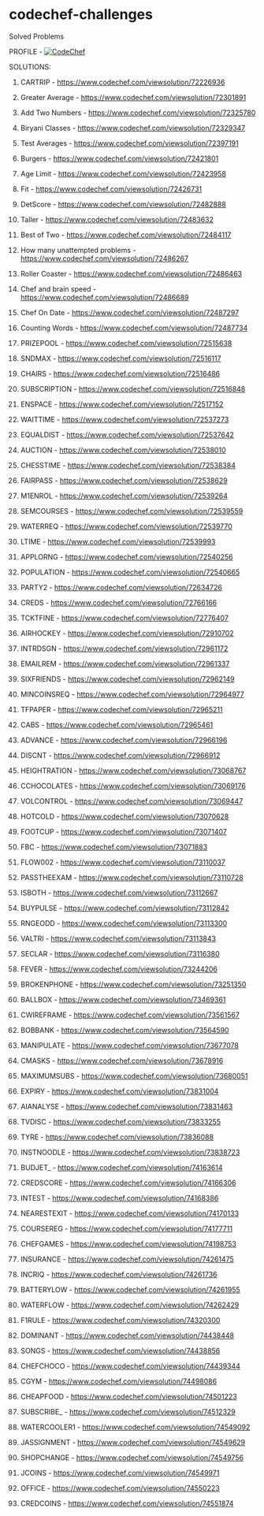 # codechef-challenges
Solved Problems


PROFILE - [![CodeChef](https://img.shields.io/twitter/url?label=CodeChef&logo=CodeChef&style=social&url=https%3A%2F%2Fwww.codechef.com%2Fusers%2Fs_sutharsan_20)](https://www.codechef.com/users/s_sutharsan_20) 

SOLUTIONS:

1) CARTRIP - https://www.codechef.com/viewsolution/72226936

2) Greater Average - https://www.codechef.com/viewsolution/72301891

3) Add Two Numbers - https://www.codechef.com/viewsolution/72325780

4) Biryani Classes - https://www.codechef.com/viewsolution/72329347

5) Test Averages - https://www.codechef.com/viewsolution/72397191

6) Burgers - https://www.codechef.com/viewsolution/72421801

7) Age Limit - https://www.codechef.com/viewsolution/72423958

8) Fit - https://www.codechef.com/viewsolution/72426731

9) DetScore - https://www.codechef.com/viewsolution/72482888

10) Taller - https://www.codechef.com/viewsolution/72483632

11) Best of Two - https://www.codechef.com/viewsolution/72484117

12) How many unattempted problems - https://www.codechef.com/viewsolution/72486267

13) Roller Coaster - https://www.codechef.com/viewsolution/72486463

14) Chef and brain speed - https://www.codechef.com/viewsolution/72486689

15) Chef On Date - https://www.codechef.com/viewsolution/72487297

16) Counting Words - https://www.codechef.com/viewsolution/72487734

17) PRIZEPOOL - https://www.codechef.com/viewsolution/72515638

18) SNDMAX - https://www.codechef.com/viewsolution/72516117

19) CHAIRS - https://www.codechef.com/viewsolution/72516486

20) SUBSCRIPTION - https://www.codechef.com/viewsolution/72516848

21) ENSPACE - https://www.codechef.com/viewsolution/72517152

22) WAITTIME - https://www.codechef.com/viewsolution/72537273

23) EQUALDIST - https://www.codechef.com/viewsolution/72537642

24) AUCTION - https://www.codechef.com/viewsolution/72538010

25) CHESSTIME - https://www.codechef.com/viewsolution/72538384

26) FAIRPASS - https://www.codechef.com/viewsolution/72538629

27) M1ENROL - https://www.codechef.com/viewsolution/72539264

28) SEMCOURSES - https://www.codechef.com/viewsolution/72539559

29) WATERREQ - https://www.codechef.com/viewsolution/72539770

30) LTIME - https://www.codechef.com/viewsolution/72539993

31) APPLORNG - https://www.codechef.com/viewsolution/72540256

32) POPULATION - https://www.codechef.com/viewsolution/72540665

33) PARTY2 - https://www.codechef.com/viewsolution/72634726

34) CREDS - https://www.codechef.com/viewsolution/72766166

35) TCKTFINE - https://www.codechef.com/viewsolution/72776407

36) AIRHOCKEY - https://www.codechef.com/viewsolution/72910702

37) INTRDSGN - https://www.codechef.com/viewsolution/72961172

38) EMAILREM - https://www.codechef.com/viewsolution/72961337

39) SIXFRIENDS - https://www.codechef.com/viewsolution/72962149

40) MINCOINSREQ - https://www.codechef.com/viewsolution/72964977

41) TFPAPER - https://www.codechef.com/viewsolution/72965211

42) CABS - https://www.codechef.com/viewsolution/72965461

43) ADVANCE - https://www.codechef.com/viewsolution/72966196

44) DISCNT - https://www.codechef.com/viewsolution/72966912

45) HEIGHTRATION - https://www.codechef.com/viewsolution/73068767

46) CCHOCOLATES - https://www.codechef.com/viewsolution/73069176

47) VOLCONTROL - https://www.codechef.com/viewsolution/73069447

48) HOTCOLD - https://www.codechef.com/viewsolution/73070628

49) FOOTCUP - https://www.codechef.com/viewsolution/73071407

50) FBC - https://www.codechef.com/viewsolution/73071883

51) FLOW002 - https://www.codechef.com/viewsolution/73110037

52) PASSTHEEXAM - https://www.codechef.com/viewsolution/73110728

53) ISBOTH - https://www.codechef.com/viewsolution/73112667

54) BUYPULSE - https://www.codechef.com/viewsolution/73112842

55) RNGEODD - https://www.codechef.com/viewsolution/73113300

56) VALTRI - https://www.codechef.com/viewsolution/73113843

57) SECLAR - https://www.codechef.com/viewsolution/73116380

58) FEVER - https://www.codechef.com/viewsolution/73244206

59) BROKENPHONE - https://www.codechef.com/viewsolution/73251350

60) BALLBOX - https://www.codechef.com/viewsolution/73469361

61) CWIREFRAME - https://www.codechef.com/viewsolution/73561567

62) BOBBANK - https://www.codechef.com/viewsolution/73564590

63) MANIPULATE - https://www.codechef.com/viewsolution/73677078

64) CMASKS - https://www.codechef.com/viewsolution/73678916

65) MAXIMUMSUBS - https://www.codechef.com/viewsolution/73680051

66) EXPIRY - https://www.codechef.com/viewsolution/73831004

67) AIANALYSE - https://www.codechef.com/viewsolution/73831463

68) TVDISC - https://www.codechef.com/viewsolution/73833255

69) TYRE - https://www.codechef.com/viewsolution/73836088

70) INSTNOODLE - https://www.codechef.com/viewsolution/73838723

71) BUDJET_ - https://www.codechef.com/viewsolution/74163614

72) CREDSCORE - https://www.codechef.com/viewsolution/74166306

73) INTEST - https://www.codechef.com/viewsolution/74168386

74) NEARESTEXIT - https://www.codechef.com/viewsolution/74170133

75) COURSEREG - https://www.codechef.com/viewsolution/74177711

76) CHEFGAMES - https://www.codechef.com/viewsolution/74198753

77) INSURANCE - https://www.codechef.com/viewsolution/74261475

78) INCRIQ - https://www.codechef.com/viewsolution/74261736

79) BATTERYLOW - https://www.codechef.com/viewsolution/74261955

80) WATERFLOW - https://www.codechef.com/viewsolution/74262429

81) F1RULE - https://www.codechef.com/viewsolution/74320300

82) DOMINANT - https://www.codechef.com/viewsolution/74438448

83) SONGS - https://www.codechef.com/viewsolution/74438856

84) CHEFCHOCO - https://www.codechef.com/viewsolution/74439344

85) CGYM - https://www.codechef.com/viewsolution/74498086

86) CHEAPFOOD - https://www.codechef.com/viewsolution/74501223

87) SUBSCRIBE_ - https://www.codechef.com/viewsolution/74512329

88) WATERCOOLER1 - https://www.codechef.com/viewsolution/74549092

89) JASSIGNMENT - https://www.codechef.com/viewsolution/74549629

90) SHOPCHANGE - https://www.codechef.com/viewsolution/74549756

91) JCOINS - https://www.codechef.com/viewsolution/74549971

92) OFFICE - https://www.codechef.com/viewsolution/74550223

93) CREDCOINS - https://www.codechef.com/viewsolution/74551874

